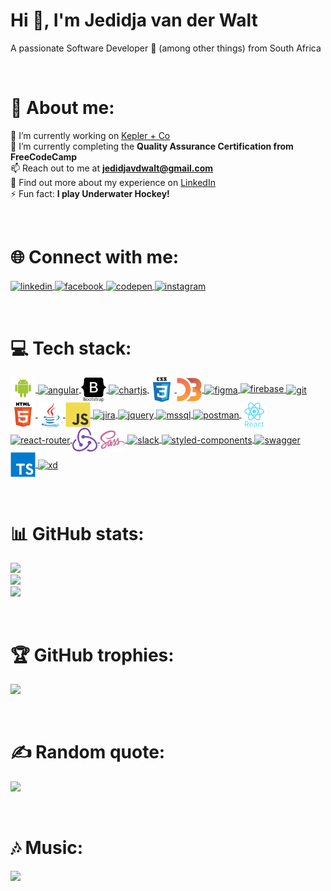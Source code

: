 # Hi 👋, I'm Jedidja van der Walt

A passionate Software Developer 🤖 (among other things) from South Africa

<br />

# 💫 About me:

🔭 I’m currently working on [Kepler + Co](https://app.keplerco.io/)<br>
🌱 I’m currently completing the **Quality Assurance Certification from FreeCodeCamp**<br>
📫 Reach out to me at **jedidjavdwalt@gmail.com**<br>
📄 Find out more about my experience on [LinkedIn](https://www.linkedin.com/in/jedidjavdwalt/)<br>
⚡ Fun fact: **I play Underwater Hockey!**

<br />

# 🌐 Connect with me:

<p>
    <a href="https://linkedin.com/in/jedidjavdwalt" target="_blank">
        <img align="center" src="https://raw.githubusercontent.com/rahuldkjain/github-profile-readme-generator/master/src/images/icons/Social/linked-in-alt.svg" alt="linkedin" height="40" width="40" />
    </a>
    <a href="https://fb.com/jedidjavdwalt" target="_blank">
        <img align="center" src="https://raw.githubusercontent.com/rahuldkjain/github-profile-readme-generator/master/src/images/icons/Social/facebook.svg" alt="facebook" height="40" width="40" />
    </a>
    <a href="https://codepen.io/jedidjavdwalt" target="_blank">
        <img align="center" src="https://raw.githubusercontent.com/rahuldkjain/github-profile-readme-generator/master/src/images/icons/Social/codepen.svg" alt="codepen" height="40" width="40" />
    </a>
    <a href="https://instagram.com/jedidjavdwalt" target="_blank">
        <img align="center" src="https://raw.githubusercontent.com/rahuldkjain/github-profile-readme-generator/master/src/images/icons/Social/instagram.svg" alt="instagram" height="40" width="40" />
    </a>
</p>

<br />

# 💻 Tech stack:

<p> 
    <a href="https://developer.android.com" target="_blank"> 
        <img align="center" src="https://raw.githubusercontent.com/devicons/devicon/master/icons/android/android-original-wordmark.svg" alt="android" width="40" height="40"/> 
    </a>
    <a href="https://angular.io" target="_blank"> 
        <img align="center" src="https://angular.io/assets/images/logos/angular/angular.svg" alt="angular" width="40" height="40"/> 
    </a> 
    <a href="https://getbootstrap.com" target="_blank"> 
        <img align="center" src="https://raw.githubusercontent.com/devicons/devicon/master/icons/bootstrap/bootstrap-plain-wordmark.svg" alt="bootstrap" width="40" height="40"/> 
    </a> 
    <a href="https://www.chartjs.org" target="_blank"> 
        <img align="center" src="https://www.chartjs.org/media/logo-title.svg" alt="chartjs" width="40" height="40"/> 
    </a> 
    <a href="https://www.w3schools.com/css/" target="_blank"> 
        <img align="center" src="https://raw.githubusercontent.com/devicons/devicon/master/icons/css3/css3-original-wordmark.svg" alt="css3" width="40" height="40"/> 
    </a> 
    <a href="https://d3js.org/" target="_blank"> 
        <img align="center" src="https://raw.githubusercontent.com/devicons/devicon/master/icons/d3js/d3js-original.svg" alt="d3js" width="40" height="40"/> 
    </a> 
    <a href="https://www.figma.com/" target="_blank"> 
        <img align="center" src="https://www.vectorlogo.zone/logos/figma/figma-icon.svg" alt="figma" width="40" height="40"/> </a> <a href="https://firebase.google.com/" target="_blank" rel="noreferrer"> <img src="https://www.vectorlogo.zone/logos/firebase/firebase-icon.svg" alt="firebase" width="40" height="40"/> 
    </a> 
    <a href="https://git-scm.com/" target="_blank"> 
        <img align="center" src="https://www.vectorlogo.zone/logos/git-scm/git-scm-icon.svg" alt="git" width="40" height="40"/> 
    </a> 
    <a href="https://www.w3.org/html/" target="_blank"> 
        <img align="center" src="https://raw.githubusercontent.com/devicons/devicon/master/icons/html5/html5-original-wordmark.svg" alt="html5" width="40" height="40"/> 
    </a> 
    <a href="https://www.java.com" target="_blank"> 
        <img align="center" src="https://raw.githubusercontent.com/devicons/devicon/master/icons/java/java-original.svg" alt="java" width="40" height="40"/> 
    </a> 
    <a href="https://developer.mozilla.org/en-US/docs/Web/JavaScript" target="_blank"> 
        <img align="center" src="https://raw.githubusercontent.com/devicons/devicon/master/icons/javascript/javascript-original.svg" alt="javascript" width="40" height="40"/> 
    </a> 
    <a href="https://www.atlassian.com/software/jira" target="_blank"> 
        <img align="center" src="https://wac-cdn.atlassian.com/dam/jcr:0b915e87-bb12-4795-8d4a-966ce618f2c0/Jira%20Software-icon-blue.svg?cdnVersion=696" alt="jira" width="40" height="40"/> 
    </a> 
    <a href="https://jquery.com" target="_blank"> 
        <img align="center" src="https://cdn.iconscout.com/icon/free/png-256/jquery-9-1175154.png" alt="jquery" width="40" height="40"/> 
    </a> 
    <a href="https://www.microsoft.com/en-us/sql-server" target="_blank"> 
        <img align="center" src="https://www.svgrepo.com/show/303229/microsoft-sql-server-logo.svg" alt="mssql" width="40" height="40"/> 
    </a> 
    <a href="https://postman.com" target="_blank"> 
        <img align="center" src="https://www.vectorlogo.zone/logos/getpostman/getpostman-icon.svg" alt="postman" width="40" height="40"/> 
    </a> 
    <a href="https://reactjs.org/" target="_blank"> 
        <img align="center" src="https://raw.githubusercontent.com/devicons/devicon/master/icons/react/react-original-wordmark.svg" alt="react" width="40" height="40"/> 
    </a> 
    <a href="https://reactrouter.com/en/main" target="_blank"> 
        <img align="center" src="https://reactrouter.com/_brand/react-router-stacked-color-inverted.svg" alt="react-router" width="40" height="40"/> 
    </a> 
    <a href="https://redux.js.org" target="_blank"> 
        <img align="center" src="https://raw.githubusercontent.com/devicons/devicon/master/icons/redux/redux-original.svg" alt="redux" width="40" height="40"/> 
    </a> 
    <a href="https://sass-lang.com" target="_blank"> 
        <img align="center" src="https://raw.githubusercontent.com/devicons/devicon/master/icons/sass/sass-original.svg" alt="sass" width="40" height="40"/> 
    </a> 
    <a href="https://slack.com" target="_blank"> 
        <img align="center" src="https://previews.us-east-1.widencdn.net/preview/48045879/assets/asset-view/120e11d9-89e2-4f3a-8989-8e60478c762d/thumbnail/eyJ3IjoyMDQ4LCJoIjoyMDQ4LCJzY29wZSI6ImFwcCJ9?Expires=1702792800&Signature=ci62rpZOJLaWzEmbUeAagFy1J2Jad9mqTVoK3L6yL3IxoTKh7MjKRQlrgvuNs4D9opJYof0Reiec8O-qWvey42tBp3sTJT6EIgNZFT4yxc7KjmsISffEkLRxqyMO8mTVXFrXnI2l~EIqXssawYxhFVT909e5yHcseVK1iHZGvcBvb5iledfJlqhpg-dCb8e0TG4Fr1xJRmFF8lZ3Go~0hX68Ku0sBfN0cnQCoqio2xo8I4WsuMjVMftpN6EOSZhPNNm2kYCtSYbOgCxdlI9GLHSUXGQBqnbB5ro94e~~NHZ2nquFXuBRWvTPzXY389HRrMzSh3k5k6NAay1Fl2HxrQ__&Key-Pair-Id=APKAJM7FVRD2EPOYUXBQ" alt="slack" width="40" height="40"/> 
    </a> 
    <a href="https://styled-components.com" target="_blank"> 
        <img align="center" src="https://raw.githubusercontent.com/styled-components/brand/bde053200192814dcd55923b6e41884d18e51665/styled-components.svg" alt="styled-components" width="40" height="40"/> 
    </a> 
    <a href="https://swagger.io" target="_blank"> 
        <img align="center" src="https://static-00.iconduck.com/assets.00/swagger-icon-512x512-gm88w2os.png" alt="swagger" width="40" height="40"/> 
    </a> 
    <a href="https://www.typescriptlang.org/" target="_blank"> 
        <img align="center" src="https://raw.githubusercontent.com/devicons/devicon/master/icons/typescript/typescript-original.svg" alt="typescript" width="40" height="40"/> 
    </a> 
    <a href="https://www.adobe.com/products/xd.html" target="_blank"> 
        <img align="center" src="https://cdn.worldvectorlogo.com/logos/adobe-xd.svg" alt="xd" width="40" height="40"/> 
    </a> 
</p>

<br />

# 📊 GitHub stats:

![](https://github-readme-stats.vercel.app/api?username=jedidjavdwalt&theme=tokyonight&hide_border=true&include_all_commits=false&count_private=true)<br/>
![](https://github-readme-streak-stats.herokuapp.com/?user=jedidjavdwalt&theme=tokyonight&hide_border=true)<br/>
![](https://github-readme-stats.vercel.app/api/top-langs/?username=jedidjavdwalt&theme=tokyonight&hide_border=true&include_all_commits=false&count_private=true&layout=compact)

<br />

# 🏆 GitHub trophies:

![](https://github-profile-trophy.vercel.app/?username=jedidjavdwalt&theme=tokyonight&no-frame=true&no-bg=false&margin-w=4)

<br />

# ✍️ Random quote:

![](https://quotes-github-readme.vercel.app/api?type=horizontal&theme=tokyonight)

<br />

# 🎶 Music:

<img src="https://spotify-github-profile.vercel.app/api/view?uid=21aabq7rr54lxl3n5fbxddhii&cover_image=true&theme=default&show_offline=false&background_color=121212&bar_color_cover=true" />
